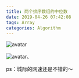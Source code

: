 ```yaml
---
title: 两个排序数组的中位数
date: 2019-04-26 07:42:08
tags: Array
categories: Algorithm 
---
```


![avatar](https://img2018.cnblogs.com/blog/1549437/201904/1549437-20190426074257192-211645382.jpg)

![avatar](https://img2018.cnblogs.com/blog/1549437/201904/1549437-20190426074333567-1918731433.png)、

 ps：城际的网速还是不错的～